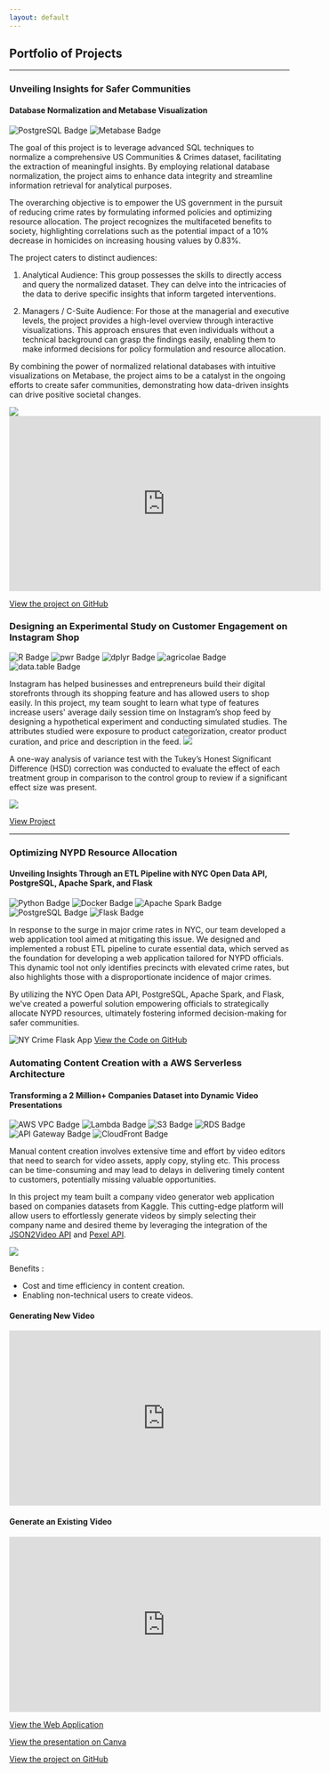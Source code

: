 ```yaml
---
layout: default
---
```


## Portfolio of Projects
---
### Unveiling Insights for Safer Communities
#### Database Normalization and Metabase Visualization 
![PostgreSQL Badge](https://img.shields.io/badge/-PostgreSQL-336791?logo=postgresql&logoColor=white) ![Metabase Badge](https://img.shields.io/badge/-Metabase-336791?logo=metabase&logoColor=white)

The goal of this project is to leverage advanced SQL techniques to normalize a comprehensive US Communities & Crimes dataset, facilitating the extraction of meaningful insights. By employing relational database normalization, the project aims to enhance data integrity and streamline information retrieval for analytical purposes.

The overarching objective is to empower the US government in the pursuit of reducing crime rates by formulating informed policies and optimizing resource allocation. The project recognizes the multifaceted benefits to society, highlighting correlations such as the potential impact of a 10% decrease in homicides on increasing housing values by 0.83%.

The project caters to distinct audiences:

1. Analytical Audience: This group possesses the skills to directly access and query the normalized dataset. They can delve into the intricacies of the data to derive specific insights that inform targeted interventions.

2. Managers / C-Suite Audience: For those at the managerial and executive levels, the project provides a high-level overview through interactive visualizations. This approach ensures that even individuals without a technical background can grasp the findings easily, enabling them to make informed decisions for policy formulation and resource allocation.

By combining the power of normalized relational databases with intuitive visualizations on Metabase, the project aims to be a catalyst in the ongoing efforts to create safer communities, demonstrating how data-driven insights can drive positive societal changes.

<img src="images/crime_data_3NF.png"/>

<iframe width="560" height="315" src="https://www.youtube.com/embed/zQUjgzA4okA?si=JLHUbxQ4Zj-qtArx" frameborder="0" allowfullscreen></iframe>

[View the project on GitHub](https://github.com/joycemegumi/US-Communities-Crimes)


### Designing an Experimental Study on Customer Engagement on Instagram Shop
![R Badge](https://img.shields.io/badge/-R-276DC3?logo=r&logoColor=white) ![pwr Badge](https://img.shields.io/badge/-pwr-276DC3?logo=r&logoColor=white) ![dplyr Badge](https://img.shields.io/badge/-dplyr-276DC3?logo=r&logoColor=white) ![agricolae Badge](https://img.shields.io/badge/-agricolae-276DC3?logo=r&logoColor=white) ![data.table Badge](https://img.shields.io/badge/-data.table-276DC3?logo=r&logoColor=white) 

Instagram has helped businesses and entrepreneurs build their digital storefronts through its shopping feature and has allowed users to shop easily. In this project, my team sought to learn what type of features increase users' average daily session time on Instagram’s shop feed by designing a hypothetical experiment and conducting simulated studies. The attributes studied were exposure to product categorization, creator product curation, and price and description in the feed. 
<img src="images/treatments.jpeg"/>

A one-way analysis of variance test with the Tukey’s Honest Significant Difference (HSD) correction was conducted to evaluate the effect of each treatment group in comparison to the control group to review if a significant effect size was present.

<img src="images/simulations results.png"/>

[View Project](https://joycemegumi.github.io/research-design-project)

---
### Optimizing NYPD Resource Allocation
#### Unveiling Insights Through an ETL Pipeline with NYC Open Data API, PostgreSQL, Apache Spark, and Flask
![Python Badge](https://img.shields.io/badge/-Python-3776AB?logo=python&logoColor=white) ![Docker Badge](https://img.shields.io/badge/-Docker-2496ED?logo=docker&logoColor=white) ![Apache Spark Badge](https://img.shields.io/badge/-Apache%20Spark-E25A1C?logo=apache-spark&logoColor=white) ![PostgreSQL Badge](https://img.shields.io/badge/-PostgreSQL-336791?logo=postgresql&logoColor=white) ![Flask Badge](https://img.shields.io/badge/-Flask-000000?logo=flask&logoColor=white)

In response to the surge in major crime rates in NYC, our team developed a web application tool aimed at mitigating this issue. We designed and implemented a robust ETL pipeline to curate essential data, which served as the foundation for developing a web application tailored for NYPD officials. This dynamic tool not only identifies precincts with elevated crime rates, but also highlights those with a disproportionate incidence of major crimes. 

By utilizing the NYC Open Data API, PostgreSQL, Apache Spark, and Flask, we've created a powerful solution empowering officials to strategically allocate NYPD resources, ultimately fostering informed decision-making for safer communities.

![NY Crime Flask App](images/ny-crime-demo.gif)
[View the Code on GitHub](https://github.com/joycemegumi/Managing-Data-Project)

### Automating Content Creation with a AWS Serverless Architecture
#### Transforming a 2 Million+ Companies Dataset into Dynamic Video Presentations
![AWS VPC Badge](https://img.shields.io/badge/-VPC-232F3E?logo=amazon-aws&logoColor=white) ![Lambda Badge](https://img.shields.io/badge/-Lambda-FF9900?logo=amazon-aws&logoColor=white) ![S3 Badge](https://img.shields.io/badge/-S3-569A31?logo=amazon-aws&logoColor=white) ![RDS Badge](https://img.shields.io/badge/-RDS-FF7F50?logo=amazon-aws&logoColor=white) ![API Gateway Badge](https://img.shields.io/badge/-API%20Gateway-FF9900?logo=amazon-aws&logoColor=white) ![CloudFront Badge](https://img.shields.io/badge/-CloudFront-232F3E?logo=amazon-aws&logoColor=white)

Manual content creation involves extensive time and effort by video editors that need to search for video assets, apply copy, styling etc. This process can be time-consuming and may lead to delays in delivering timely content to customers, potentially missing valuable opportunities.

In this project my team built a company video generator web application based on companies datasets from Kaggle. This cutting-edge platform will allow users to effortlessly generate videos by simply selecting their company name and desired theme by leveraging the integration of the [JSON2Video API](https://json2video.com/) and [Pexel API](https://www.pexels.com/api/).

<img src="images/comapny-video-generator-architecture.jpeg"/>

Benefits :
* Cost and time efficiency in content creation.
* Enabling non-technical users to create videos.

#### Generating New Video

<iframe width="560" height="315" src="https://www.youtube.com/embed/qe13jgi8Dv4" frameborder="0" allowfullscreen></iframe>

#### Generate an Existing Video

<iframe width="560" height="315" src="https://www.youtube.com/embed/1GhVirfRe0Q" frameborder="0" allowfullscreen></iframe>

[View the Web Application](https://frontendcodegroup2.s3.amazonaws.com/videogenerator.html)

[View the presentation on Canva](https://www.canva.com/design/DAFr0hoDX14/3IRODlYJekxRvXHBT6kVJA/view?utm_content=DAFr0hoDX14&utm_campaign=designshare&utm_medium=link&utm_source=publishsharelink)

[View the project on GitHub](https://github.com/joycemegumi/Comapny-Video-Generator)